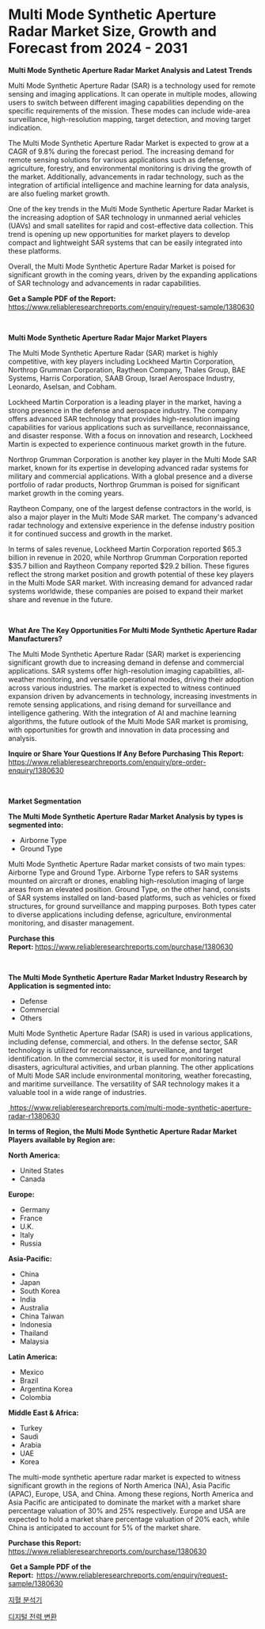 <p><h1>Multi Mode Synthetic Aperture Radar Market Size, Growth and Forecast from 2024 - 2031</h1></p><p><strong>Multi Mode Synthetic Aperture Radar Market Analysis and Latest Trends</strong></p>
<p><p>Multi Mode Synthetic Aperture Radar (SAR) is a technology used for remote sensing and imaging applications. It can operate in multiple modes, allowing users to switch between different imaging capabilities depending on the specific requirements of the mission. These modes can include wide-area surveillance, high-resolution mapping, target detection, and moving target indication.</p><p>The Multi Mode Synthetic Aperture Radar Market is expected to grow at a CAGR of 9.8% during the forecast period. The increasing demand for remote sensing solutions for various applications such as defense, agriculture, forestry, and environmental monitoring is driving the growth of the market. Additionally, advancements in radar technology, such as the integration of artificial intelligence and machine learning for data analysis, are also fueling market growth.</p><p>One of the key trends in the Multi Mode Synthetic Aperture Radar Market is the increasing adoption of SAR technology in unmanned aerial vehicles (UAVs) and small satellites for rapid and cost-effective data collection. This trend is opening up new opportunities for market players to develop compact and lightweight SAR systems that can be easily integrated into these platforms.</p><p>Overall, the Multi Mode Synthetic Aperture Radar Market is poised for significant growth in the coming years, driven by the expanding applications of SAR technology and advancements in radar capabilities.</p></p>
<p><strong>Get a Sample PDF of the Report:&nbsp;</strong> <a href="https://www.reliableresearchreports.com/enquiry/request-sample/1380630">https://www.reliableresearchreports.com/enquiry/request-sample/1380630</a></p>
<p>&nbsp;</p>
<p><strong>Multi Mode Synthetic Aperture Radar Major Market Players</strong></p>
<p><p>The Multi Mode Synthetic Aperture Radar (SAR) market is highly competitive, with key players including Lockheed Martin Corporation, Northrop Grumman Corporation, Raytheon Company, Thales Group, BAE Systems, Harris Corporation, SAAB Group, Israel Aerospace Industry, Leonardo, Aselsan, and Cobham.</p><p>Lockheed Martin Corporation is a leading player in the market, having a strong presence in the defense and aerospace industry. The company offers advanced SAR technology that provides high-resolution imaging capabilities for various applications such as surveillance, reconnaissance, and disaster response. With a focus on innovation and research, Lockheed Martin is expected to experience continuous market growth in the future.</p><p>Northrop Grumman Corporation is another key player in the Multi Mode SAR market, known for its expertise in developing advanced radar systems for military and commercial applications. With a global presence and a diverse portfolio of radar products, Northrop Grumman is poised for significant market growth in the coming years.</p><p>Raytheon Company, one of the largest defense contractors in the world, is also a major player in the Multi Mode SAR market. The company's advanced radar technology and extensive experience in the defense industry position it for continued success and growth in the market.</p><p>In terms of sales revenue, Lockheed Martin Corporation reported $65.3 billion in revenue in 2020, while Northrop Grumman Corporation reported $35.7 billion and Raytheon Company reported $29.2 billion. These figures reflect the strong market position and growth potential of these key players in the Multi Mode SAR market. With increasing demand for advanced radar systems worldwide, these companies are poised to expand their market share and revenue in the future.</p></p>
<p>&nbsp;</p>
<p><strong>What Are The Key Opportunities For Multi Mode Synthetic Aperture Radar Manufacturers?</strong></p>
<p><p>The Multi Mode Synthetic Aperture Radar (SAR) market is experiencing significant growth due to increasing demand in defense and commercial applications. SAR systems offer high-resolution imaging capabilities, all-weather monitoring, and versatile operational modes, driving their adoption across various industries. The market is expected to witness continued expansion driven by advancements in technology, increasing investments in remote sensing applications, and rising demand for surveillance and intelligence gathering. With the integration of AI and machine learning algorithms, the future outlook of the Multi Mode SAR market is promising, with opportunities for growth and innovation in data processing and analysis.</p></p>
<p><strong>Inquire or Share Your Questions If Any Before Purchasing This Report:</strong> <a href="https://www.reliableresearchreports.com/enquiry/pre-order-enquiry/1380630">https://www.reliableresearchreports.com/enquiry/pre-order-enquiry/1380630</a></p>
<p>&nbsp;</p>
<p><strong>Market Segmentation</strong></p>
<p><strong>The Multi Mode Synthetic Aperture Radar Market Analysis by types is segmented into:</strong></p>
<p><ul><li>Airborne Type</li><li>Ground Type</li></ul></p>
<p><p>Multi Mode Synthetic Aperture Radar market consists of two main types: Airborne Type and Ground Type. Airborne Type refers to SAR systems mounted on aircraft or drones, enabling high-resolution imaging of large areas from an elevated position. Ground Type, on the other hand, consists of SAR systems installed on land-based platforms, such as vehicles or fixed structures, for ground surveillance and mapping purposes. Both types cater to diverse applications including defense, agriculture, environmental monitoring, and disaster management.</p></p>
<p><strong>Purchase this Report:&nbsp;</strong><a href="https://www.reliableresearchreports.com/purchase/1380630">https://www.reliableresearchreports.com/purchase/1380630</a></p>
<p>&nbsp;</p>
<p><strong>The Multi Mode Synthetic Aperture Radar Market Industry Research by Application is segmented into:</strong></p>
<p><ul><li>Defense</li><li>Commercial</li><li>Others</li></ul></p>
<p><p>Multi Mode Synthetic Aperture Radar (SAR) is used in various applications, including defense, commercial, and others. In the defense sector, SAR technology is utilized for reconnaissance, surveillance, and target identification. In the commercial sector, it is used for monitoring natural disasters, agricultural activities, and urban planning. The other applications of Multi Mode SAR include environmental monitoring, weather forecasting, and maritime surveillance. The versatility of SAR technology makes it a valuable tool in a wide range of industries.</p></p>
<p><a href="https://www.reliableresearchreports.com/multi-mode-synthetic-aperture-radar-r1380630">&nbsp;https://www.reliableresearchreports.com/multi-mode-synthetic-aperture-radar-r1380630</a></p>
<p><strong>In terms of Region, the Multi Mode Synthetic Aperture Radar Market Players available by Region are:</strong></p>
<p>
    <p> <strong> North America: </strong>
        <ul>
            <li>United States</li>
            <li>Canada</li>
        </ul>
        </p> 
    <p> <strong> Europe: </strong>
        <ul>
            <li>Germany</li>
            <li>France</li>
            <li>U.K.</li>
            <li>Italy</li>
            <li>Russia</li>
        </ul>
        </p> 
    <p> <strong> Asia-Pacific: </strong>
        <ul>
            <li>China</li>
            <li>Japan</li>
            <li>South Korea</li>
            <li>India</li>
            <li>Australia</li>
            <li>China Taiwan</li>
            <li>Indonesia</li>
            <li>Thailand</li>
            <li>Malaysia</li>
        </ul>
        </p> 
    <p> <strong> Latin America: </strong>
        <ul>
            <li>Mexico</li>
            <li>Brazil</li>
            <li>Argentina Korea</li>
            <li>Colombia</li>
        </ul>
        </p> 
    <p> <strong> Middle East & Africa: </strong>
        <ul>
            <li>Turkey</li>
            <li>Saudi</li>
            <li>Arabia</li>
            <li>UAE</li>
            <li>Korea</li>
        </ul>
    </p>
    </p>
<p><p>The multi-mode synthetic aperture radar market is expected to witness significant growth in the regions of North America (NA), Asia Pacific (APAC), Europe, USA, and China. Among these regions, North America and Asia Pacific are anticipated to dominate the market with a market share percentage valuation of 30% and 25% respectively. Europe and USA are expected to hold a market share percentage valuation of 20% each, while China is anticipated to account for 5% of the market share.</p></p>
<p><strong>Purchase this Report: </strong><a href="https://www.reliableresearchreports.com/purchase/1380630">https://www.reliableresearchreports.com/purchase/1380630</a></p>
<p>&nbsp;<strong>Get a Sample PDF of the Report:&nbsp;&nbsp;</strong><a href="https://www.reliableresearchreports.com/enquiry/request-sample/1380630">https://www.reliableresearchreports.com/enquiry/request-sample/1380630</a></p>
<p><strong></strong></p>
<p><p><a href="https://medium.com/@hettiestehr/%ED%97%A4%EB%AA%A8%EC%8A%A4%ED%83%80%EC%8B%9C%EC%8A%A4-%EB%B6%84%EC%84%9D%EA%B8%B0-%EC%8B%9C%EC%9E%A5%EC%9D%80-%EC%8B%9C%EC%9E%A5-%EC%A0%90%EC%9C%A0%EC%9C%A8-%ED%81%AC%EA%B8%B0-%EB%B0%8F-2031%EB%85%84%EA%B9%8C%EC%A7%80-%EC%98%88%EC%83%81%EB%90%9C-%EC%98%88%EC%B8%A1%EC%97%90-%EC%B4%88%EC%A0%90%EC%9D%84-%EB%A7%9E%EC%B6%94%EA%B3%A0-%EC%9E%88%EC%8A%B5%EB%8B%88%EB%8B%A4-65982a7dfa98">지혈 분석기</a></p><p><a href="https://medium.com/@waynewood21/2024%EB%85%84%EB%B6%80%ED%84%B0-2031%EB%85%84%EA%B9%8C%EC%A7%80-%EC%98%88%EC%B8%A1%EB%90%9C-%EB%94%94%EC%A7%80%ED%84%B8-%EC%A0%84%EB%A0%A5-%EB%B3%80%ED%99%98-%EC%8B%9C%EC%9E%A5-%EB%8F%99%ED%96%A5-%EB%B0%8F-%EC%8B%9C%EC%9E%A5-%EB%B6%84%EC%84%9D-595b5d820306">디지털 전력 변환</a></p></p>